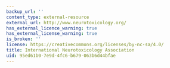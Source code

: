 ```yaml
---
backup_url: ''
content_type: external-resource
external_url: http://www.neurotoxicology.org/
has_external_licence_warning: true
has_external_license_warning: true
is_broken: ''
license: https://creativecommons.org/licenses/by-nc-sa/4.0/
title: International Neurotoxicology Association
uid: 95ed61b0-7e9d-4fc6-b679-063b6d44bfae
---
```

